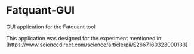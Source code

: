 # Fatquant-GUI
GUI application for the Fatquant tool

This application was designed for the experiment mentioned in:
[https://www.sciencedirect.com/science/article/pii/S2667160323000133]

